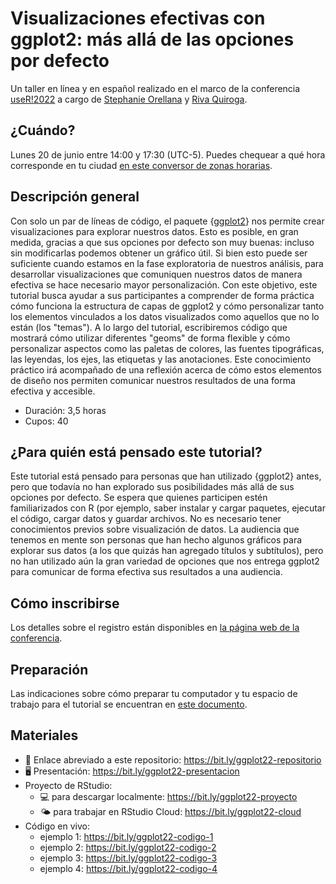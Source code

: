 # Visualizaciones efectivas con ggplot2: más allá de las opciones por defecto
Un taller en línea y en español realizado en el marco de la conferencia [useR!2022](https://user2022.r-project.org/) a cargo de [Stephanie Orellana](https://sporella.xyz/) y [Riva Quiroga](https://twitter.com/rivaquiroga). 

## ¿Cuándo?
Lunes 20 de junio entre 14:00 y 17:30 (UTC-5). Puedes chequear a qué hora corresponde en tu ciudad [en este conversor de zonas horarias](https://everytimezone.com/s/f95061be).

## Descripción general
Con solo un par de líneas de código, el paquete {[ggplot2](https://ggplot2.tidyverse.org/)} nos permite crear visualizaciones para explorar nuestros datos. Esto es posible, en gran medida, gracias a que sus opciones por defecto son muy buenas: incluso sin modificarlas podemos obtener un gráfico útil. Si bien esto puede ser suficiente cuando estamos en la fase exploratoria de nuestros análisis, para desarrollar visualizaciones que comuniquen nuestros datos de manera efectiva se hace necesario mayor personalización. Con este objetivo, este tutorial busca ayudar a sus participantes a comprender de forma práctica cómo funciona la estructura de capas de ggplot2 y cómo personalizar tanto los elementos vinculados a los datos visualizados como aquellos que no lo están (los "temas"). A lo largo del tutorial, escribiremos código que mostrará cómo utilizar diferentes "geoms" de forma flexible y cómo personalizar aspectos como las paletas de colores, las fuentes tipográficas, las leyendas, los ejes, las etiquetas y las anotaciones. Este conocimiento práctico irá acompañado de una reflexión acerca de cómo estos elementos de diseño nos permiten comunicar nuestros resultados de una forma efectiva y accesible. 

* Duración: 3,5 horas
* Cupos: 40

## ¿Para quién está pensado este tutorial?
Este tutorial está pensado para personas que han utilizado {ggplot2} antes, pero que todavía no han explorado sus posibilidades más allá de sus opciones por defecto. Se espera que quienes participen estén familiarizados con R (por ejemplo, saber instalar y cargar paquetes, ejecutar el código, cargar datos y guardar archivos. No es necesario tener conocimientos previos sobre visualización de datos. La audiencia que tenemos en mente son personas que han hecho algunos gráficos para explorar sus datos (a los que quizás han agregado títulos y subtítulos), pero no han utilizado aún la gran variedad de opciones que nos entrega ggplot2 para comunicar de forma efectiva sus resultados a una audiencia.

## Cómo inscribirse
Los detalles sobre el registro están disponibles en [la página web de la conferencia](https://user2022.r-project.org/participate/registration/).

## Preparación
Las indicaciones sobre cómo preparar tu computador y tu espacio de trabajo para el tutorial se encuentran en [este documento](https://github.com/sporella/user2022_ggplot_avanzado/blob/main/preparacion.md).  

## Materiales

- 📁 Enlace abreviado a este repositorio: https://bit.ly/ggplot22-repositorio
- 🖥️ Presentación: https://bit.ly/ggplot22-presentacion
- Proyecto de RStudio:
  - 💻 para descargar localmente: https://bit.ly/ggplot22-proyecto
  - 🌤️ para trabajar en RStudio Cloud: https://bit.ly/ggplot22-cloud
- Código en vivo:
  - ejemplo 1: https://bit.ly/ggplot22-codigo-1
  - ejemplo 2: https://bit.ly/ggplot22-codigo-2
  - ejemplo 3: https://bit.ly/ggplot22-codigo-3
  - ejemplo 4: https://bit.ly/ggplot22-codigo-4

